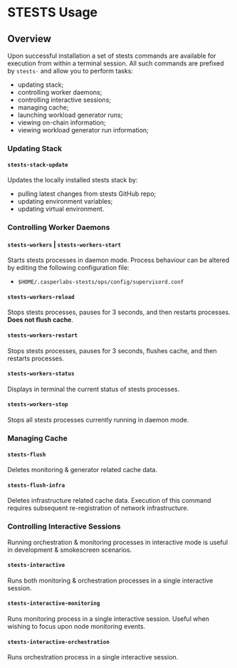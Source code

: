 # STESTS Usage

## Overview

Upon successful installation a set of stests commands are available for execution from within a terminal session.  All such commands are prefixed by `stests-` and allow you to perform tasks:

- updating stack;
- controlling worker daemons;
- controlling interactive sessions;
- managing cache;
- launching workload generator runs;
- viewing on-chain information;
- viewing workload generator run information;

### Updating Stack

#### `stests-stack-update`

Updates the locally installed stests stack by:

- pulling latest changes from stests GitHub repo;
- updating environment variables;
- updating virtual environment.

### Controlling Worker Daemons

#### `stests-workers` | `stests-workers-start`

Starts stests processes in daemon mode.  Process behaviour can be altered by editing the following configuration file:

- `$HOME/.casperlabs-stests/ops/config/supervisord.conf`

#### `stests-workers-reload`

Stops stests processes, pauses for 3 seconds, and then restarts processes.  **Does not flush cache**.  

#### `stests-workers-restart`

Stops stests processes, pauses for 3 seconds, flushes cache, and then restarts processes. 

#### `stests-workers-status`

Displays in terminal the current status of stests processes.

#### `stests-workers-stop`

Stops all stests processes currently running in daemon mode.

### Managing Cache

#### `stests-flush`

Deletes monitoring & generator related cache data.

#### `stests-flush-infra`

Deletes infrastructure related cache data.  Execution of this command requires subsequent re-registration of network infrastructure.

### Controlling Interactive Sessions

Running orchestration & monitoring processes in interactive mode is useful in development & smokescreen scenarios.

#### `stests-interactive`

Runs both monitoring & orchestration processes in a single interactive session.

#### `stests-interactive-monitoring`

Runs monitoring process in a single interactive session.  Useful when wishing to focus upon node monitoring events.

#### `stests-interactive-orchestration`

Runs orchestration process in a single interactive session.
